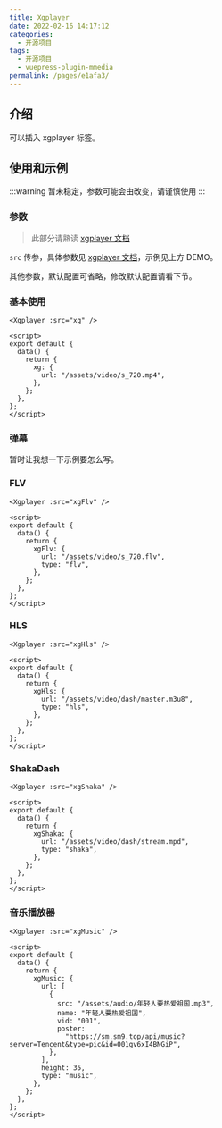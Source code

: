 ```yaml
---
title: Xgplayer
date: 2022-02-16 14:17:12
categories:
  - 开源项目
tags:
  - 开源项目
  - vuepress-plugin-mmedia
permalink: /pages/e1afa3/
---
```


## 介绍

可以插入 xgplayer 标签。

## 使用和示例

:::warning
暂未稳定，参数可能会由改变，请谨慎使用
:::

### 参数

> 此部分请熟读 [xgplayer 文档](https://v2.h5player.bytedance.com)

`src` 传参，具体参数见 [xgplayer 文档](https://v2.h5player.bytedance.com)，示例见上方 DEMO。

其他参数，默认配置可省略，修改默认配置请看下节。

### 基本使用

<Xgplayer :src="xg" />

```vue
<Xgplayer :src="xg" />

<script>
export default {
  data() {
    return {
      xg: {
        url: "/assets/video/s_720.mp4",
      },
    };
  },
};
</script>
```

### 弹幕

暂时让我想一下示例要怎么写。

### FLV

<Xgplayer :src="xgFlv" />

```vue
<Xgplayer :src="xgFlv" />

<script>
export default {
  data() {
    return {
      xgFlv: {
        url: "/assets/video/s_720.flv",
        type: "flv",
      },
    };
  },
};
</script>
```

### HLS

<Xgplayer :src="xgHls" />

```vue
<Xgplayer :src="xgHls" />

<script>
export default {
  data() {
    return {
      xgHls: {
        url: "/assets/video/dash/master.m3u8",
        type: "hls",
      },
    };
  },
};
</script>
```

### ShakaDash

<Xgplayer :src="xgShaka" />

```vue
<Xgplayer :src="xgShaka" />

<script>
export default {
  data() {
    return {
      xgShaka: {
        url: "/assets/video/dash/stream.mpd",
        type: "shaka",
      },
    };
  },
};
</script>
```

### 音乐播放器

<Xgplayer :src="xgMusic" />

```vue
<Xgplayer :src="xgMusic" />

<script>
export default {
  data() {
    return {
      xgMusic: {
        url: [
          {
            src: "/assets/audio/年轻人要热爱祖国.mp3",
            name: "年轻人要热爱祖国",
            vid: "001",
            poster:
              "https://sm.sm9.top/api/music?server=Tencent&type=pic&id=001gv6xI4BNGiP",
          },
        ],
        height: 35,
        type: "music",
      },
    };
  },
};
</script>
```

<script>
export default {
  data() {
    return {
      xg: {
        url: "/assets/video/s_720.mp4",
      },
      xgDan: {
        url: "/assets/video/s_720.mp4",
      },
      xgFlv: {
        url: "/assets/video/s_720.flv",
        type: "flv"
      },
      xgHls: {
        url: "/assets/video/dash/master.m3u8",
        type: "hls"
      },
      xgShaka: {
        url: "/assets/video/dash/stream.mpd",
        type: "shaka"
      },
      xgMusic: {
        url: [
          {
            src: "/assets/audio/年轻人要热爱祖国.mp3",
            name: "年轻人要热爱祖国",
            vid: "001",
            poster: "https://sm.sm9.top/api/music?server=Tencent&type=pic&id=001gv6xI4BNGiP"
          }
        ],
        height: 35,
        type: "music"
      },
    }
  }
}
</script>
